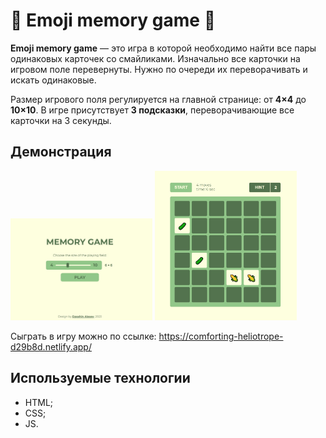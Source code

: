 # 🧠 Emoji memory game 🧠

**Emoji memory game** — это игра в которой необходимо найти все пары одинаковых карточек со смайликами. Изначально все карточки на игровом поле перевернуты. Нужно по очереди их переворачивать и искать одинаковые.

Размер игрового поля регулируется на главной странице: от **4×4** до **10×10**. В игре присутствует **3 подсказки**, переворачивающие все карточки на 3 секунды.

## Демонстрация

<img src="images/main.jpg" width="45%"></img> <img src="images/game.jpg" width="45%"></img>

Сыграть в игру можно по ссылке: https://comforting-heliotrope-d29b8d.netlify.app/

## Используемые технологии

- HTML;
- CSS;
- JS.
